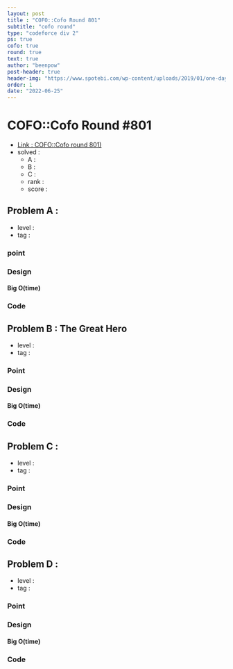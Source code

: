 ```yaml
---
layout: post
title : "COFO::Cofo Round 801"
subtitle: "cofo round"
type: "codeforce div 2"
ps: true
cofo: true
round: true
text: true
author: "beenpow"
post-header: true
header-img: "https://www.spotebi.com/wp-content/uploads/2019/01/one-day-day-one-workout-motivation-spotebi.jpg"
order: 1
date: "2022-06-25"
---
```


# COFO::Cofo Round #801
- [Link : COFO::Cofo round 801)](https://codeforces.com/contest/1696)
- solved : 
  - A : 
  - B : 
  - C :
  - rank : 
  - score :

## Problem A : 

- level : 
- tag : 

### point

### Design

#### Big O(time)

### Code


## Problem B : The Great Hero

- level : 
- tag : 

### Point

### Design

#### Big O(time)

### Code


## Problem C : 

- level : 
- tag : 

### Point

### Design


#### Big O(time)

### Code


## Problem D :
- level : 
- tag : 

### Point

### Design

#### Big O(time)

### Code
